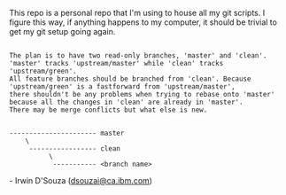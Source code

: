 This repo is a personal repo that I'm using to house all my git scripts. I figure this way, if anything happens to my computer, it should be trivial to get my git setup going again.


```

The plan is to have two read-only branches, 'master' and 'clean'. 'master' tracks 'upstream/master' while 'clean' tracks 'upstream/green'. 
All feature branches should be branched from 'clean'. Because 'upstream/green' is a fastforward from 'upstream/master', 
there shouldn't be any problems when trying to rebase onto 'master' because all the changes in 'clean' are already in 'master'. 
There may be merge conflicts but what else is new.


---------------------- master
    \
     ----------------- clean
          \
           ----------- <branch name>

```


\- Irwin D'Souza (dsouzai@ca.ibm.com)
